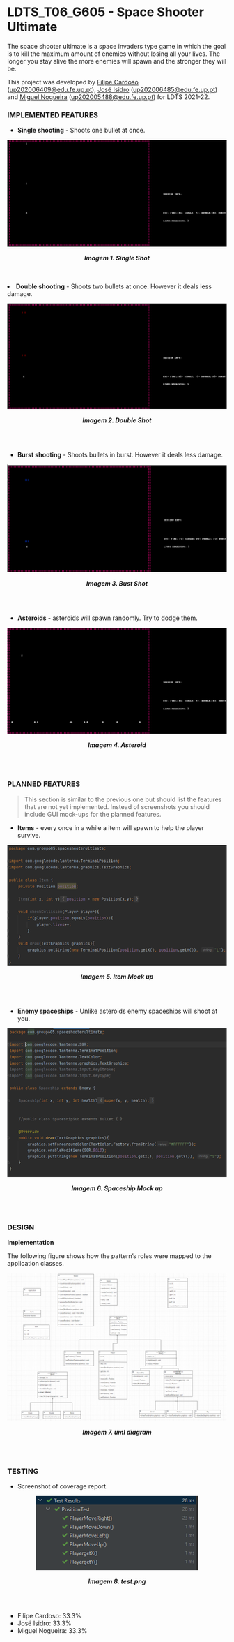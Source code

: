 # LDTS_T06_G605 - Space Shooter Ultimate


The space shooter ultimate is a space invaders type game in which the goal is to kill the maximum amount of enemies without losing all your lives. 
The longer you stay alive the more enemies will spawn and the stronger they will be.

This project was developed by [Filipe Cardoso](https://github.com/filipecardoso0) (up202006409@edu.fe.up.pt), [José Isidro](https://github.com/zmiguel2011) (up202006485@edu.fe.up.pt) and [Miguel Nogueira](https://github.com/mnogueira22) (up202005488@edu.fe.up.pt) for LDTS 2021-22.

### IMPLEMENTED FEATURES

- **Single shooting** - Shoots one bullet at once.
<p align="center" justify="center">
  <img src="Resources/Images/singleshot.png"/>
</p>
<p align="center">
  <b><i>Imagem 1. Single Shot</i></b>
</p>
<br>
<br/

- **Double shooting** - Shoots two bullets at once. However it deals less damage.
<p align="center" justify="center">
  <img src="Resources/Images/doubleshot.png"/>
</p>
<p align="center">
  <b><i>Imagem 2. Double Shot</i></b>
</p>
<br>
<br/>

- **Burst shooting** - Shoots bullets in burst. However it deals less damage.

<p align="center" justify="center">
  <img src="Resources/Images/burstshot.png"/>
</p>
<p align="center">
  <b><i>Imagem 3. Bust Shot</i></b>
</p>
<br>
<br/>

- **Asteroids** - asteroids will spawn randomly. Try to dodge them.

<p align="center" justify="center">
  <img src="Resources/Images/asteroid.png"/>
</p>
<p align="center">
  <b><i>Imagem 4. Asteroid</i></b>
</p>
<br>
<br/>

### PLANNED FEATURES

> This section is similar to the previous one but should list the features that are not yet implemented. Instead of screenshots you should include GUI mock-ups for the planned features.
- **Items** - every once in a while a item will spawn to help the player survive.
<p align="center" justify="center">
  <img src="Resources/Images/itemmockup.png"/>
</p>
<p align="center">
  <b><i>Imagem 5. Item Mock up</i></b>
</p>
<br>
<br/>

- **Enemy spaceships** - Unlike asteroids enemy spaceships will shoot at you.

<p align="center" justify="center">
  <img src="Resources/Images/spaceshipgui.png"/>
</p>
<p align="center">
  <b><i>Imagem 6. Spaceship Mock up</i></b>
</p>
<br>
<br/>



### DESIGN

**Implementation**

The following figure shows how the pattern’s roles were mapped to the application classes.

<p align="center" justify="center">
  <img src="Resources/Images/UML.png"/>
</p>
<p align="center">
  <b><i>Imagem 7. uml diagram</i></b>
</p>
<br>
<br/>

### TESTING

- Screenshot of coverage report.
<p align="center" justify="center">
  <img src="Resources/Images/tests.png"/>
</p>
<p align="center">
  <b><i>Imagem 8. test.png</i></b>
</p>
<br>
<br/>

- Filipe Cardoso: 33.3%
- José Isidro: 33.3%
- Miguel Nogueira: 33.3%
